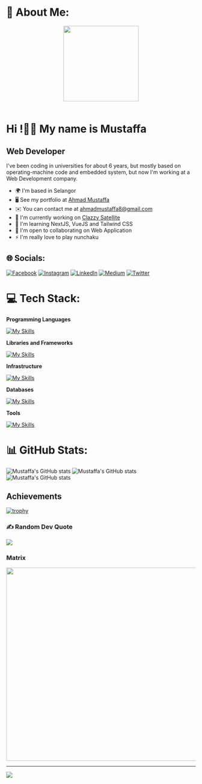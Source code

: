 # 💫 About Me:

<div align="center">
  <img height="200" src="https://pa1.narvii.com/5941/17e04341a3c3478fe5ed2bfa8cf55e84f5421cb7_hq.gif"  />
</div>
<br/>

Hi !👋🏻 My name is Mustaffa
==========================================================================================================

Web Developer
-------------

I've been coding in universities for about 6 years, but mostly based on operating-machine code and embedded system, but now I'm working at a Web Development company.

* 🌍  I'm based in Selangor
* 🖥️  See my portfolio at [Ahmad Mustaffa](http://localhost:3000)
* ✉️  You can contact me at [ahmadmustaffa8@gmail.com](mailto:ahmadmustaffa8@gmail.com)
* 🚀  I'm currently working on [Clazzy Satellite](http://satellite.clazzy.my/)
* 🧠  I'm learning NextJS, VueJS and Tailwind CSS
* 🤝  I'm open to collaborating on Web Application
* ⚡  I'm really love to play nunchaku


## 🌐 Socials:
[![Facebook](https://img.shields.io/badge/Facebook-%231877F2.svg?logo=Facebook&logoColor=white)](https://facebook.com/https://www.facebook.com/profile.php?id=100088946797500) [![Instagram](https://img.shields.io/badge/Instagram-%23E4405F.svg?logo=Instagram&logoColor=white)](https://instagram.com/https://www.instagram.com/mustaffazakaria77/) [![LinkedIn](https://img.shields.io/badge/LinkedIn-%230077B5.svg?logo=linkedin&logoColor=white)](https://linkedin.com/in/https://www.linkedin.com/in/ahmad-mustaffa-b00b231a9/) [![Medium](https://img.shields.io/badge/Medium-12100E?logo=medium&logoColor=white)](https://medium.com/@https://medium.com/@ahmadmustaffa8) [![Twitter](https://img.shields.io/badge/Twitter-%231DA1F2.svg?logo=Twitter&logoColor=white)](https://twitter.com/https://twitter.com/dylan_mustaffa) 

# 💻 Tech Stack:

**Programming Languages**

[![My Skills](https://skillicons.dev/icons?i=cpp,py,html,css,js,ts&perline=10)](https://skillicons.dev)

**Libraries and Frameworks**

[![My Skills](https://skillicons.dev/icons?i=react,nextjs,nodejs,redux,bootstrap&perline=10)](https://skillicons.dev)

**Infrastructure**

[![My Skills](https://skillicons.dev/icons?i=aws,heroku,netlify,vercel&perline=10)](https://skillicons.dev)

**Databases**

[![My Skills](https://skillicons.dev/icons?i=mongodb,sqlite,mysql&perline=10)](https://skillicons.dev)

**Tools**

[![My Skills](https://skillicons.dev/icons?i=vscode,arduino,matlab,postman,powershell,ps,ai&perline=10)](https://skillicons.dev)

# 📊 GitHub Stats:
 ![Mustaffa's GitHub stats](https://github-readme-stats-git-masterrstaa-rickstaa.vercel.app/api?username=Mustaffa96&show_icons=true&hide=&count_private=true&title_color=ffffff&text_color=ffffff&icon_color=ffffff&bg_color=30,f9a8d4,d8b4fe,818cf8&hide_border=false&include_all_commits=false&count_private=false)
 ![Mustaffa's GitHub stats](https://github-readme-streak-stats.herokuapp.com/?user=Mustaffa96&theme=dark&hide_border=false)<br/>
 ![Mustaffa's GitHub stats](https://github-readme-stats-git-masterrstaa-rickstaa.vercel.app/api/top-langs/?username=Mustaffa96&theme=dark&hide_border=false&include_all_commits=false&count_private=false&layout=compact)


## Achievements
[![trophy](https://github-profile-trophy.vercel.app/?username=Mustaffa96&theme=onedark)](https://github.com/ryo-ma/github-profile-trophy)

### ✍️ Random Dev Quote
![](https://quotes-github-readme.vercel.app/api?type=horizontal&theme=tokyonight)

### Matrix
<img src="https://media1.giphy.com/media/2IudUHdI075HL02Pkk/giphy.gif?cid=ecf05e47tv77cejkafpoksl0tn3mcpojrp6b6qckpxlyr3gd&rid=giphy.gif" height="512" />

---
[![](https://visitcount.itsvg.in/api?id=Mustaffa96&icon=5&color=6)](https://visitcount.itsvg.in)

<!-- Proudly created with GPRM ( https://gprm.itsvg.in ) -->

